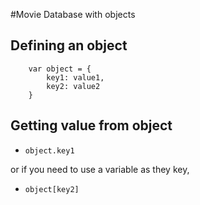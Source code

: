 #Movie Database with objects

## Defining an object

```
    var object = {
        key1: value1,
        key2: value2
    }
```

## Getting value from object

- `object.key1`

or if you need to use a variable as they key,

- `object[key2]`